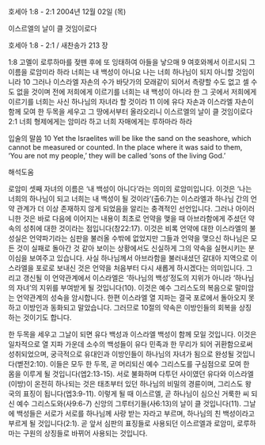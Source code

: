 호세아 1:8 - 2:1 
2004년 12월 02일 (목)

이스르엘의 날이 클 것임이로다



호세아 1:8 - 2:1 / 새찬송가 213 장


1:8 고멜이 로루하마를 젖뗀 후에 또 잉태하여 아들을 낳으매 9 여호와께서 이르시되 그 이름을 로암미라 하라 너희는 내 백성이 아니요 나는 너희 하나님이 되지 아니할 것임이니라 10 그러나 이스라엘 자손의 수가 바닷가의 모래같이 되어서 측량할 수도 없고 셀 수도 없을 것이며 전에 저희에게 이르기를 너희는 내 백성이 아니라 한 그 곳에서 저희에게 이르기를 너희는 사신 하나님의 자녀라 할 것이라 11 이에 유다 자손과 이스라엘 자손이 함께 모여 한 두목을 세우고 그 땅에서부터 올라오리니 이스르엘의 날이 클 것임이로다
2:1 너희 형제에게는 암미라 하고 너희 자매에게는 루하마라 하라

입술의 말씀
10 Yet the Israelites will be like the sand on the seashore, which cannot be measured or counted. In the place where it was said to them, ‘You are not my people,’ they will be called ‘sons of the living God.’

해석도움





로암미
셋째 자녀의 이름은 ‘내 백성이 아니다’라는 의미의 로암미입니다. 이것은 ‘나는 너희의 하나님이 되고 너희는 내 백성이 될 것이라’(출6:7)는 이스라엘과 하나님 간의 언약 관계가 더 이상 존재하지 않게 되었음을 알리는 충격적인 선언입니다. 그러나 아이러니한 것은 바로 다음에 이어지는 내용이 최초로 언약을 맺을 때 아브라함에게 주셨던 약속의 성취에 대한 것이라는 점입니다(창22:17). 이것은 비록 언약에 대한 이스라엘의 불성실은 언약파기라는 심판을 불러올 수밖에 없었지만 그들과 언약을 맺으신 하나님은 모든 것이 실패로 돌아간 것 같아 보이는 상황에서도 신실하게 그의 약속을 실현시키는 분이심을 보여주고 있습니다. 사실 하나님께서 아브라함을 불러내셨던 갈대아 지역으로 이스라엘을 포로로 보내신 것은 언약을 처음부터 다시 새롭게 하시겠다는 의미입니다. 그리고 갱신될 이 언약관계에서 이스라엘은 ‘하나님의 백성’정도의 지위가 아니라 ‘하나님의 자녀’의 지위를 부여받게 될 것입니다(10). 이것은 예수 그리스도의 복음으로 말미암는 언약관계의 성숙을 암시합니다. 한편 이스라엘 열 지파는 결국 포로에서 돌아오지 못하고 이방인과 동화되고 말았습니다. 그러므로 10절의 약속은 이방인들의 회복을 상징하는 것이기도 합니다.   

한 두목을 세우고
그날이 되면 유다 백성과 이스라엘 백성이 함께 모일 것입니다. 이것은 일차적으로 열 지파 가운데 소수의 백성들이 유다 민족과 한 무리가 되어 귀환함으로써 성취되었으며, 궁극적으로 유대인과 이방인들이 하나님의 자녀가 됨으로 완성될 것입니다(벧전2:10). 이들은 모두 한 두목, 곧 머리되신 예수 그리스도를 구심점으로 모여 한 몸을 이루게 될 것입니다(엡2:13-15). 서로 불화하며 다투던 사이였던 유다와 이스라엘(이방)이 온전히 하나되는 것은 태초부터 있던 하나님의 비밀의 경륜이며, 그리스도 왕국의 표징이 됩니다(엡3:9-11). 이렇게 될 때 이스르엘, 곧 하나님이 심으신 거룩한 씨 되신 예수 그리스도와(사9:6-7) 신앙의 그루터기들(사6:13)의 날이 클 것입니다(11). 그날에 백성들은 서로가 서로를 하나님께 사랑 받는 자라고 부르며, 하나님의 친 백성이라고 부르게 될 것입니다(2:1). 곧 앞서 심판의 표징들로 사용되던 이스르엘과 로암미, 로루하마는 구원의 상징들로 바뀌어 사용되는 것입니다.